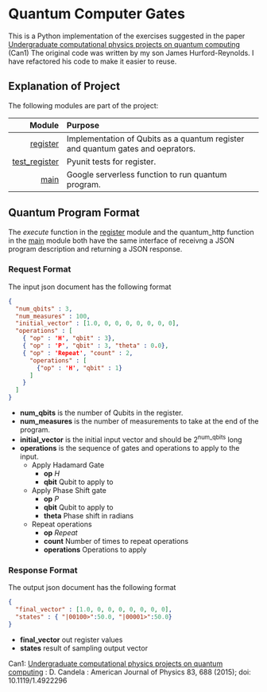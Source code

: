 # Quantum Computer Gates

This is a Python implementation of the exercises suggested in the paper [Undergraduate computational physics projects on quantum computing][Candela1] (Can1)
The original code was written by my son James Hurford-Reynolds.
I have refactored his code to make it easier to reuse.

## Explanation of Project
The following modules are part of the project:

|**Module**|**Purpose**|
|-------:|:----------|
|[register]|Implementation of Qubits as a quantum register and quantum gates and oeprators.
|[test_register]|Pyunit tests for register.|
|[main]|Google serverless function to run quantum program.|

## Quantum Program Format
The *execute* function in the [register] module and the quantum_http function in the [main] module
both have the same interface of receivng a JSON program description and returning a JSON response.

### Request Format ###
The input json document has the following format
```json
{
  "num_qbits" : 3,
  "num_measures" : 100,
  "initial_vector" : [1.0, 0, 0, 0, 0, 0, 0, 0],
  "operations" : [
    { "op" : 'H', "qbit" : 3},
    { "op" : 'P', "qbit" : 3, "theta" : 0.0},
    { "op" : 'Repeat', "count" : 2,
      "operations" : [
        {"op" : 'H', "qbit" : 1}
      ]
    }
  ]
}
````
* **num_qbits** is the number of Qubits in the register.
* **num_measures** is the number of measurements to take at the end of the program.
* **initial_vector** is the initial input vector and should be 2<SUP>num_qbits</SUP> long
* **operations** is the sequence of gates and operations to apply to the input.
  * Apply Hadamard Gate
    * **op** *H*
    * **qbit** Qubit to apply to
  * Apply Phase Shift gate
    * **op** *P*
    * **qbit** Qubit to apply to
    * **theta** Phase shift in radians
  * Repeat operations
    * **op** *Repeat*
    * **count** Number of times to repeat operations
    * **operations** Operations to apply
  
### Response Format ###
The output json document has the following format
```json
{
  "final_vector" : [1.0, 0, 0, 0, 0, 0, 0, 0],
  "states" : { "|00100>":50.0, "|00001>":50.0}
}
```
* **final_vector** out register values
* **states** result of sampling output vector

Can1: [Undergraduate computational physics projects on quantum computing][Candela1] : D. Candela :
American Journal of Physics 83, 688 (2015); doi: 10.1119/1.4922296

[Candela1]:  https://doi.org/10.1119/1.4922296
[register]: register.py
[test_register]: test_register.py
[main]: main.py